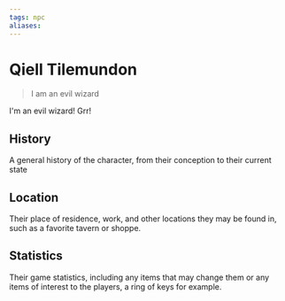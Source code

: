 ```yaml
---
tags: npc
aliases:
---
```

# Qiell Tilemundon

> I am an evil wizard

I'm an evil wizard! Grr!

## History
A general history of the character, from their conception to their current state

## Location
Their place of residence, work, and other locations they may be found in, such as a favorite tavern or shoppe.

## Statistics
Their game statistics, including any items that may change them or any items of interest to the players, a ring of keys for example.